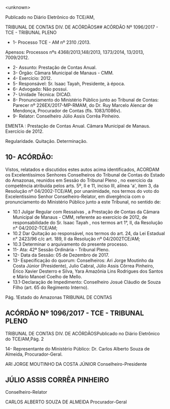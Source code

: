 &lt;unknown&gt;

Publicado  no  Diário Eletrônico do TCE/AM,

TRIBUNAL DE CONTAS DIV. DE  ACÓRDÃOS## ACÓRDÃO Nº 1096/2017 - TCE - TRIBUNAL PLENO

- 1- Processo TCE - AM nº 2310 /2013.

Apensos: Processos nºs 4368/2013,148/2013, 1373/2014, 13/2013, 7009/2012.

- 2- Assunto: Prestação de Contas Anual.
- 3- Órgão: Câmara Municipal de Manaus - CMM.
- 4- Exercício: 2012.
- 5- Responsável: Sr. Isaac Tayah, Presidente, à época.
- 6- Advogado: Não possui.
- 7- Unidade Técnica: DICAD.
- 8- Pronunciamento  do Ministério  Público  junto  ao Tribunal  de Contas: Parecer  nº 226EX/2017-MP-RMAM,  do  Dr.  Ruy  Marcelo  Alencar  de  Mendonça,  Procurador  de Contas (fls. 1083/1086v).
- 9- Relator: Conselheiro Júlio Assis Corrêa Pinheiro.

EMENTA : Prestação  de  Contas  Anual.  Câmara Municipal de Manaus. Exercício de 2012.

Regularidade. Quitação. Determinação.

## 10-  ACÓRDÃO:

Vistos, relatados e discutidos estes autos acima identificados, ACORDAM os Excelentíssimos Senhores Conselheiros do Tribunal de Contas do Estado do Amazonas, reunidos em Sessão do Tribunal Pleno , no exercício da competência atribuída pelos arts. 5º, II e  11,  inciso III, alínea  'a',  item  3,  da  Resolução  nº  04/2002-TCE/AM, por unanimidade, nos  termos  do  voto  do  Excelentíssimo  Senhor  Conselheiro-Relator, em divergência com o pronunciamento do Ministério Público junto a este Tribunal, no sentido de:

- 10.1 Julgar Regular com Ressalvas , a Prestação de Contas da Câmara Municipal  de  Manaus  -  CMM,  referente  ao  exercício  de  2012,  de responsabilidade  do Sr.  Isaac  Tayah , nos  termos  art  1°,  II,  da Resolução n° 04/2002-TCE/AM;
- 10.2 Dar  Quitação ao  responsável,  nos  termos  do  art.  24,  da  Lei Estadual  n°  2423/96  c/c  art.  189,  II  da  Resolução  nº  04/2002TCE/AM;
- 10.3 Determinar o arquivamento do presente processo.
- 11-  Ata: 42ª Sessão Ordinária - Tribunal Pleno.
- 12-  Data da Sessão: 05 de Dezembro de 2017.
- 13-  Especificação  do  quorum: Conselheiros: Ari Jorge  Moutinho  da  Costa  Júnior (Presidente), Julio Cabral, Júlio Assis Côrrea Pinheiro, Érico Xavier Desterro e Silva, Yara Amazônia Lins Rodrigues dos Santos e Mário Manoel Coelho de Mello.
- 13.1-Declaração de Impedimento: Conselheiro Josué Cláudio de Souza Filho (art. 65 do Regimento Interno).

Pág. 1Estado do Amazonas TRIBUNAL DE CONTAS

## ACÓRDÃO Nº 1096/2017 - TCE - TRIBUNAL PLENO

TRIBUNAL DE CONTAS DIV. DE  ACÓRDÃOSPublicado  no  Diário Eletrônico do TCE/AM,Pág. 2

14-  Representante  do  Ministério  Público: Dr. Carlos  Alberto  Souza  de Almeida, Procurador-Geral.

ARI JORGE MOUTINHO DA COSTA JÚNIOR Conselheiro-Presidente

## JÚLIO ASSIS CORRÊA PINHEIRO

Conselheiro-Relator

CARLOS ALBERTO SOUZA DE ALMEIDA Procurador-Geral